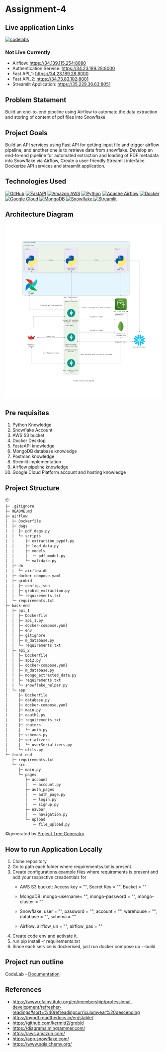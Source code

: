 # Assignment-4

## Live application Links
[![codelabs](https://img.shields.io/badge/codelabs-4285F4?style=for-the-badge&logo=codelabs&logoColor=white)](https://codelabs-preview.appspot.com/?file_id=1YvvKu38ZeIrlWY-Pgls1Gwes7ZaCuarZ1gx1VVb-qKI#0)

### Not Live Currently
- Airflow: https://34.139.115.254:8080
- Authentication Service: https://34.23.189.28:8000
- Fast API_1: https://34.23.189.28:8000
- Fast API_2: https://34.73.83.102:8001
- Streamlit Application: https://35.229.36.63:8051

## Problem Statement 
Build an end-to-end pipeline using Airflow to automate the data extraction and storing of content of pdf files into Snowflake
 
## Project Goals
Build an API services using Fast API for getting input file and trigger airflow pipeline, and another one is to retrieve data from snowflake.
Develop an end-to-end pipeline for automated extraction and loading of PDF metadata into Snowflake via Airflow, Create a user-friendly Streamlit interface.
Dockerize API services and streamlit application.

## Technologies Used
[![GitHub](https://img.shields.io/badge/GitHub-100000?style=for-the-badge&logo=github&logoColor=white)](https://github.com/)
[![FastAPI](https://img.shields.io/badge/fastapi-109989?style=for-the-badge&logo=FASTAPI&logoColor=white)](https://fastapi.tiangolo.com/)
[![Amazon AWS](https://img.shields.io/badge/Amazon_AWS-FF9900?style=for-the-badge&logo=amazonaws&logoColor=white)](https://aws.amazon.com/)
[![Python](https://img.shields.io/badge/Python-FFD43B?style=for-the-badge&logo=python&logoColor=blue)](https://www.python.org/)
[![Apache Airflow](https://img.shields.io/badge/Airflow-017CEE?style=for-the-badge&logo=Apache%20Airflow&logoColor=white)](https://airflow.apache.org/)
[![Docker](https://img.shields.io/badge/Docker-%232496ED?style=for-the-badge&logo=Docker&color=blue&logoColor=white)](https://www.docker.com)
[![Google Cloud](https://img.shields.io/badge/Google_Cloud-%234285F4.svg?style=for-the-badge&logo=google-cloud&logoColor=white)](https://cloud.google.com)
[![MongoDB](https://img.shields.io/badge/MongoDB-%234169E1?style=for-the-badge&logo=MongoDB&logoColor=%234169E1&color=black)](https://www.postgresql.org)
[![Snowflake](https://img.shields.io/badge/snowflake-%234285F4?style=for-the-badge&logo=snowflake&link=https%3A%2F%2Fwww.snowflake.com%2Fen%2F%3F_ga%3D2.41504805.669293969.1706151075-1146686108.1701841103%26_gac%3D1.160808527.1706151104.Cj0KCQiAh8OtBhCQARIsAIkWb68j5NxT6lqmHVbaGdzQYNSz7U0cfRCs-STjxZtgPcZEV-2Vs2-j8HMaAqPsEALw_wcB&logoColor=white)
](https://www.snowflake.com/en/?_ga=2.41504805.669293969.1706151075-1146686108.1701841103&_gac=1.160808527.1706151104.Cj0KCQiAh8OtBhCQARIsAIkWb68j5NxT6lqmHVbaGdzQYNSz7U0cfRCs-STjxZtgPcZEV-2Vs2-j8HMaAqPsEALw_wcB)
[![Streamlit](https://img.shields.io/badge/Streamlit-FF4B4B?style=for-the-badge&logo=Streamlit&logoColor=white)](https://streamlit.io/)

## Architecture Diagram
<img src="Architecture Diagram.png">

## Pre requisites
1. Python Knowledge
2. Snowflake Account
3. AWS S3 bucket
4. Docker Desktop
5. FastaAPI knowledge
6. MongoDB database knowledge
7. Postman knowledge
8. Stremlit implementation
9. Airflow pipeline knowledge
10. Google Cloud Platform account and hosting knowledge

## Project Structure
```
📦 
├─ .gitignore
├─ README.md
├─ airflow
│  ├─ Dockerfile
│  ├─ dags
│  │  ├─ pdf_dags.py
│  │  └─ scripts
│  │     ├─ extraction_pypdf.py
│  │     ├─ load_data.py
│  │     ├─ models
│  │     │  └─ pdf_model.py
│  │     └─ validate.py
│  ├─ db
│  │  └─ airflow.db
│  ├─ docker-compose.yaml
│  ├─ grobid
│  │  ├─ config.json
│  │  ├─ grobid_extraction.py
│  │  └─ requirements.txt
│  └─ requirements.txt
├─ back-end
│  ├─ api_1
│  │  ├─ Dockerfile
│  │  ├─ api_1.py
│  │  ├─ docker-compose.yaml
│  │  ├─ env
│  │  ├─ gitignore
│  │  ├─ m_database.py
│  │  └─ requirements.txt
│  ├─ api_2
│  │  ├─ Dockerfile
│  │  ├─ api2.py
│  │  ├─ docker-compose.yaml
│  │  ├─ m_database.py
│  │  ├─ mongo_extracted_data.py
│  │  ├─ requirements.txt
│  │  └─ snowflake_helper.py
│  └─ app
│     ├─ Dockerfile
│     ├─ database.py
│     ├─ docker-compose.yaml
│     ├─ main.py
│     ├─ oauth2.py
│     ├─ requirements.txt
│     ├─ routers
│     │  └─ auth.py
│     ├─ schemas.py
│     ├─ serializers
│     │  └─ userSerializers.py
│     └─ utils.py
└─ front-end
   ├─ requirements.txt
   └─ src
      ├─ main.py
      └─ pages
         ├─ account
         │  └─ account.py
         ├─ auth_pages
         │  ├─ auth_page.py
         │  ├─ login.py
         │  └─ signup.py
         ├─ navbar
         │  └─ navigation.py
         └─ upload
            └─ file_upload.py
```
©generated by [Project Tree Generator](https://woochanleee.github.io/project-tree-generator)

## How to run Application Locally
1. Clone repository
2. Go to path each folder where requirementss.txt is present.
3. Create configurations.example files where requirements is present and add your respsctive creadentials for
   - AWS S3 bucket:
     Access key = "",
     Secret Key = "",
     Bucket = ""
 
   - MongoDB:
     mongo-username= "",
     mongo-password = "",
     mongo-cluster = ""
 
   - Snowflake:
     user = "",
     password = "",
     account = "",
     warehouse = "",
     database = "",
     schema = ""
 
   - Airflow:
    airflow_un = "",
    airflow_pas = ""
5. Create code env and activate it.
6. run pip install -r requirements.txt
7. Since each service is dockerised, just run docker compose up --build

## Project run outline

CodeLab - [Documentation](https://docs.google.com/document/d/1YvvKu38ZeIrlWY-Pgls1Gwes7ZaCuarZ1gx1VVb-qKI/edit#heading=h.iq9nlyp04yle) 

## References

- https://www.cfainstitute.org/en/membership/professional-development/refresher-readings#sort=%40refreadingcurriculumyear%20descending
- https://pypdf.readthedocs.io/en/stable/
- https://github.com/kermitt2/grobid
- https://diagrams.mingrammer.com/
- https://aws.amazon.com/
- https://app.snowflake.com/
- https://www.sqlalchemy.org/
